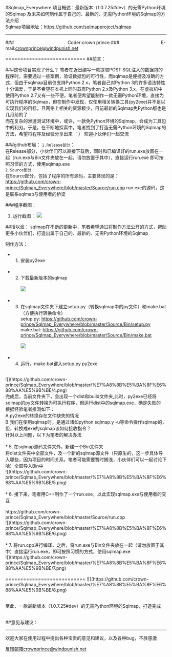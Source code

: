 #Sqlmap_Everywhere
项目概述：最新版本（1.0.7.25#dev）的无需Python环境的Sqlmap 及未来如何制作属于自己的、最新的、无需Python环境的Sqlmap的方法介绍
<br>
Sqlmap项目地址：https://github.com/sqlmapproject/sqlmap

----
###　　　　　　　　　　　　Coder:crown prince
###　　　　　　　　　 E-mail:crownprince@windpunish.net

===========================
##前言：

###这份项目实现了什么？
笔者在近日编写一款提取POST SQL注入的数据包的程序时，需要通过一些案例，验证数据包的可行性，而sqlmap是便捷及准确的方式，但由于sqlmap目前仅支持Python 2.x，笔者自己对Python 3的许多语法特性十分偏爱，于是不希望在本机上同时载有Python 2.x及Python 3.x，在虚拟机中使用Python  2.7又有一些不便，笔者便希望能制作一款无需Python环境，直接为可执行程序的Sqlmap，但在制作中发现，仅使用相关转换工具(py2exe)并不足以实现我们的目标，且网络上相关的资源极少，目前最新的Sqlmap免Python版也是几月前的了<br>
而在复杂的渗透测试环境中，或许，一款免Python环境的Sqlmap，会成为工具包中的利刃。于是，在不断地探索中，笔者找到了打造无需Python环境的Sqlmap的方法，希望将程序及经验分享出来 ：） 欢迎小伙伴们一起交流

###github布局：
`1.Release部分`：<br>
  在Release部分，小伙伴们可以直接下载后，同时和已编译好的run.exe放置在一起（run.exe与Bin文件夹放在一起，请勿放置于其中），直接运行run.exe
即可按照习惯的方式，使用sqlmap.exe
<br>
`2.Source部分：`<br>
  在Source部分，包括了程序的所有源码，主要体现的是：https://github.com/crown-prince/Sqlmap_Everywhere/blob/master/Source/run.cpp
run.exe的源码，这是联系sqlmap与使用者的桥梁

###程序截图：
1. 运行截图：
![](https://github.com/crown-prince/Sqlmap_Everywhere/blob/master/%E7%A8%8B%E5%BA%8F%E6%88%AA%E5%9B%BE/1.png)

##授以渔：
sqlmap在不断的更新中，笔者希望通过将制作方法公开的方式，帮助更多小伙伴们，打造出属于自己的、最新的、无需Python环境的Sqlmap

制作方法：<br>
* 1. 安装py2exe <br><br>
* 2. 下载最新版本的sqlmap <br><br>
![](https://github.com/crown-prince/Sqlmap_Everywhere/blob/master/%E7%A8%8B%E5%BA%8F%E6%88%AA%E5%9B%BE/2.png)
<br><br>
* 3. 在sqlmap文件夹下建立setup.py（转换sqlmap中的py文件）和make.bat（方便执行转换命令）<br>
setup.py:     https://github.com/crown-prince/Sqlmap_Everywhere/blob/master/Source/Bin/setup.py<br>
make.bat:   https://github.com/crown-prince/Sqlmap_Everywhere/blob/master/Source/Bin/make.bat<br><br>
![](https://github.com/crown-prince/Sqlmap_Everywhere/blob/master/%E7%A8%8B%E5%BA%8F%E6%88%AA%E5%9B%BE/3.png)
<br><br>
* 4. 运行，make.bat键入setup.py  py2exe
<br>
![](https://github.com/crown-prince/Sqlmap_Everywhere/blob/master/%E7%A8%8B%E5%BA%8F%E6%88%AA%E5%9B%BE/4.png)
<br>
完成后，当前文件夹下，会出现一个dist和build文件夹,此时，py2exe已经将sqlmap的py文件转换为可执行程序，但运行dist中的sqlmap.exe，确是失败的
<br>
根据经验笔者推测如下：<br>
A.py2exe的转换存在文件缺失的情况<br>
B.我们在使用sqlmap时，是通过诸如python sqlmap.y -u等命令操作sqlmap的，但，转换成exe的sqlmap该如何接收指令？<br>
针对以上问题，以下为笔者的解决办法<br><br>
* 5. 在sqlmap源码文件夹外，新建一个Bin文件夹<br>
将dist文件夹中全部文件，及一个新的sqlmap源文件（只原生的，这一步具体导入哪些，因为项目的时间关系，笔者可能需要暂时搁浅，小伙伴们可以一起讨论下哈）全部导入Bin中<br>
![](https://github.com/crown-prince/Sqlmap_Everywhere/blob/master/%E7%A8%8B%E5%BA%8F%E6%88%AA%E5%9B%BE/5.png)<br><br>
* 6. 接下来，笔者用C++制作了一个run.exe，以此实现sqlmap.exe与使用者的交互<br><br>
https://github.com/crown-prince/Sqlmap_Everywhere/blob/master/Source/run.cpp<br>
![](https://github.com/crown-prince/Sqlmap_Everywhere/blob/master/%E7%A8%8B%E5%BA%8F%E6%88%AA%E5%9B%BE/6.png) <br><br>
* 7. 将run.cpp进行编译，之后，将run.exe与Bin文件夹放在一起（请勿放置于其中）直接运行run.exe，即可按照习惯的方式，使用sqlmap.exe <br>
![](https://github.com/crown-prince/Sqlmap_Everywhere/blob/master/%E7%A8%8B%E5%BA%8F%E6%88%AA%E5%9B%BE/7.png) <br><br>
===========================
![](https://github.com/crown-prince/Sqlmap_Everywhere/blob/master/%E7%A8%8B%E5%BA%8F%E6%88%AA%E5%9B%BE/8.png) <br><br>

至此，一款最新版本（1.0.7.25#dev）的无需Python环境的Sqlmap，打造完成 <br><br>


##意见与建议：

----

欢迎大家在使用过程中提出各种宝贵的意见和建议，以及各种bug，不胜感激

反馈邮箱crownprince@windpunish.net

